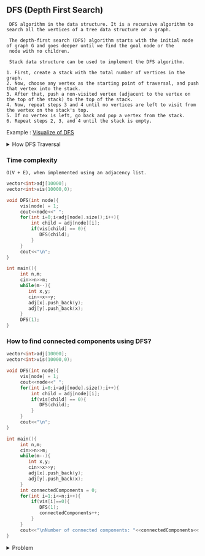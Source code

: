 ## DFS (Depth First Search) 
```
 DFS algorithm in the data structure. It is a recursive algorithm to search all the vertices of a tree data structure or a graph.
 
 The depth-first search (DFS) algorithm starts with the initial node of graph G and goes deeper until we find the goal node or the 
 node with no children.
 
 Stack data structure can be used to implement the DFS algorithm.
```
```
1. First, create a stack with the total number of vertices in the graph.
2. Now, choose any vertex as the starting point of traversal, and push that vertex into the stack.
3. After that, push a non-visited vertex (adjacent to the vertex on the top of the stack) to the top of the stack.
4. Now, repeat steps 3 and 4 until no vertices are left to visit from the vertex on the stack's top.
5. If no vertex is left, go back and pop a vertex from the stack.
6. Repeat steps 2, 3, and 4 until the stack is empty.
```
Example : [Visualize of DFS](https://www.hackerearth.com/practice/algorithms/graphs/depth-first-search/visualize/)

<details> <summary> How DFS Traversal </summary>

<br/>
 
![image](https://user-images.githubusercontent.com/59710234/163703902-70ad7691-a11d-4efa-a2a8-82d941e1d673.png)

</details>

### Time complexity 
```
O(V + E), when implemented using an adjacency list.
```

```c++
vector<int>adj[10000];
vector<int>vis(10000,0);

void DFS(int node){
     vis[node] = 1;
     cout<<node<<" ";
     for(int i=0;i<adj[node].size();i++){
         int child = adj[node][i];
         if(vis[child] == 0){
            DFS(child);
         }
     }
     cout<<"\n";
}

int main(){
     int n,m;
     cin>>n>>m;
     while(m--){
        int x,y;
        cin>>x>>y;
        adj[x].push_back(y);
        adj[y].push_back(x);
     }
     DFS(1);
}
```
### How to find connected components using DFS?
```c++
vector<int>adj[10000];
vector<int>vis(10000,0);

void DFS(int node){
     vis[node] = 1;
     cout<<node<<" ";
     for(int i=0;i<adj[node].size();i++){
         int child = adj[node][i];
         if(vis[child] == 0){
            DFS(child);
         }
     }
     cout<<"\n";
}

int main(){
     int n,m;
     cin>>n>>m;
     while(m--){
        int x,y;
        cin>>x>>y;
        adj[x].push_back(y);
        adj[y].push_back(x);
     }
     int connectedComponents = 0;
     for(int i=1;i<=n;i++){
         if(vis[i]==0){
            DFS(1);
            connectedComponents++;
         }
     }
     cout<<"\nNumber of connected components: "<<connectedComponents<<'\n';
}
```
<details> <summary> Problem </summary>
 
 <br/>
 
![image](https://user-images.githubusercontent.com/59710234/163706685-bfa1b8da-081d-4276-b886-31063712f9cf.png)
 ```c++
 vector<int>adj[10000];
vector<int>vis(10000,0);

void DFS(int node){
     vis[node] = 1;
     cout<<node<<" ";
     for(int i=0;i<adj[node].size();i++){
         int child = adj[node][i];
         if(vis[child] == 0){
            DFS(child);
         }
     }
}

int main(){
     int unreachableNodes = 0;
	    int head;
	    cin>>head;
	    DFS(head);
     for(int i=1;i<=n;i++){
        if(vis[i]==0){
            unreachableNodes++;
        }
     }
     cout<<unreachableNodes<<'\n';
	    return 0;
}
 ```
</details>
